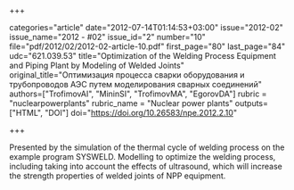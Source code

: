 +++

categories="article"
date="2012-07-14T01:14:53+03:00"
issue="2012-02"
issue_name="2012 - #02"
issue_id="2"
number="10"
file="pdf/2012/02/2012-02-article-10.pdf"
first_page="80"
last_page="84"
udc="621.039.53"
title="Optimization of the Welding Process Equipment and Piping Plant by Modeling of Welded Joints"
original_title="Оптимизация процесса сварки оборудования и трубопроводов АЭС путем моделирования сварных соединений"
authors=["TrofimovAI", "MininSI", "TrofimovMA", "EgorovDA"]
rubric = "nuclearpowerplants"
rubric_name = "Nuclear power plants"
outputs=["HTML", "DOI"]
doi="https://doi.org/10.26583/npe.2012.2.10"

+++

Presented by the simulation of the thermal cycle of welding process on the example program SYSWELD. Modelling to optimize the welding process, including taking into account the effects of ultrasound, which will increase the strength properties of welded joints of NPP equipment.